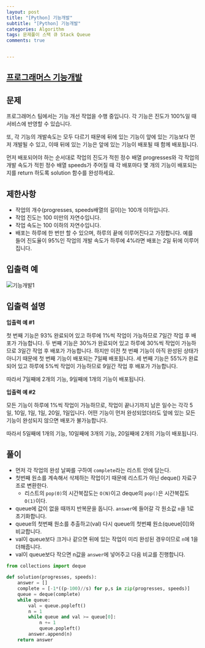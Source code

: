 ```yaml
---
layout: post
title: "[Python] 기능개발"
subtitle: "[Python] 기능개발"
categories: Algorithm
tags: 문제풀이 스택 큐 Stack Queue
comments: true


---
```

## [프로그래머스 기능개발](https://programmers.co.kr/learn/courses/30/lessons/42586)

## 문제

프로그래머스 팀에서는 기능 개선 작업을 수행 중입니다. 각 기능은 진도가 100%일 때 서비스에 반영할 수 있습니다.

또, 각 기능의 개발속도는 모두 다르기 때문에 뒤에 있는 기능이 앞에 있는 기능보다 먼저 개발될 수 있고, 이때 뒤에 있는 기능은 앞에 있는 기능이 배포될 때 함께 배포됩니다.

먼저 배포되어야 하는 순서대로 작업의 진도가 적힌 정수 배열 progresses와 각 작업의 개발 속도가 적힌 정수 배열 speeds가 주어질 때 각 배포마다 몇 개의 기능이 배포되는지를 return 하도록 solution 함수를 완성하세요.

## 제한사항

- 작업의 개수(progresses, speeds배열의 길이)는 100개 이하입니다.
- 작업 진도는 100 미만의 자연수입니다.
- 작업 속도는 100 이하의 자연수입니다.
- 배포는 하루에 한 번만 할 수 있으며, 하루의 끝에 이루어진다고 가정합니다. 예를 들어 진도율이 95%인 작업의 개발 속도가 하루에 4%라면 배포는 2일 뒤에 이루어집니다.


## 입출력 예
![기능개발1](https://yunsikus.github.io/assets/img/post_img/기능개발1.jpg)

## 입출력 설명

**입출력 예 #1**

첫 번째 기능은 93% 완료되어 있고 하루에 1%씩 작업이 가능하므로 7일간 작업 후 배포가 가능합니다.
두 번째 기능은 30%가 완료되어 있고 하루에 30%씩 작업이 가능하므로 3일간 작업 후 배포가 가능합니다. 하지만 이전 첫 번째 기능이 아직 완성된 상태가 아니기 때문에 첫 번째 기능이 배포되는 7일째 배포됩니다.
세 번째 기능은 55%가 완료되어 있고 하루에 5%씩 작업이 가능하므로 9일간 작업 후 배포가 가능합니다.

따라서 7일째에 2개의 기능, 9일째에 1개의 기능이 배포됩니다.

**입출력 예 #2**

모든 기능이 하루에 1%씩 작업이 가능하므로, 작업이 끝나기까지 남은 일수는 각각 5일, 10일, 1일, 1일, 20일, 1일입니다. 어떤 기능이 먼저 완성되었더라도 앞에 있는 모든 기능이 완성되지 않으면 배포가 불가능합니다.

따라서 5일째에 1개의 기능, 10일째에 3개의 기능, 20일째에 2개의 기능이 배포됩니다.

## 풀이

- 먼저 각 작업의 완성 날짜를 구하여 `complete`라는 리스트 안에 담는다.
- 첫번째 원소를 계속해서 삭제하는 작업이기 때문에 리스트가 아닌 deque() 자료구조로 변환한다.
  - 리스트의 `pop(0)`의 시간복잡도는 `O(N)`이고 deque의 `pop()`은 시간복잡도 `O(1)`이다.
- queue에 값이 없을 때까지 반복문을 돕니다. `answer`에 들어갈 각 원소값 `n`을 1로 초기화합니다.
- queue의 첫번째 원소를 추출하고(val) 다시 queue의 첫번쨰 원소(queue[0])와 비교합니다.
- val이 queue보다 크거나 같으면 뒤에 있는 작업이 미리 완성된 경우이므로 `n`에 1을 더해줍니다.
- val이 queue보다 작으면 n값을 `answer`에 넣어주고 다음 비교를 진행합니다.

```python
from collections import deque

def solution(progresses, speeds):
    answer = []
    complete = [-1*((p-100)//s) for p,s in zip(progresses, speeds)]
    queue = deque(complete)
    while queue:
        val = queue.popleft()
        n = 1
        while queue and val >= queue[0]:
            n += 1
            queue.popleft()
        answer.append(n)
    return answer
```
